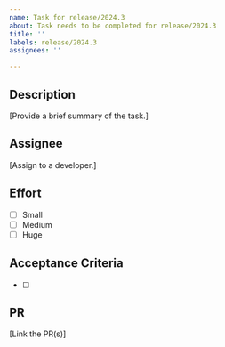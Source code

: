 ```yaml
---
name: Task for release/2024.3
about: Task needs to be completed for release/2024.3
title: ''
labels: release/2024.3
assignees: ''

---
```


## Description
[Provide a brief summary of the task.]

## Assignee
[Assign to a developer.]

## Effort
- [ ] Small
- [ ] Medium
- [ ] Huge

## Acceptance Criteria
- [ ]

## PR
[Link the PR(s)]
